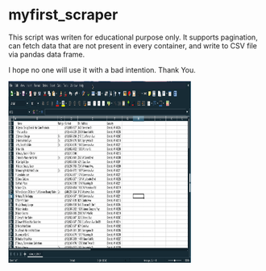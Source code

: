﻿# myfirst_scraper

This script was writen for educational purpose only. It supports pagination,
can fetch data that are not present in every container, and write to CSV file via pandas data frame.

I hope no one will use it with a bad intention.
Thank You.

<img src="https://raw.githubusercontent.com/Mesbah214/myfirst_scraper/master/screenshots/New.gif" width="362" height="360">

